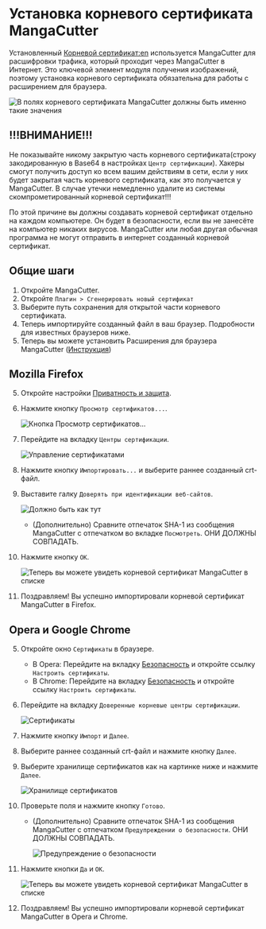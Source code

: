 # Установка корневого сертификата MangaCutter

Установленный [Корневой сертификат:en](https://en.wikipedia.org/wiki/Root_certificate) используется MangaCutter для
расшифровки трафика, который проходит через MangaCutter в Интернет. Это ключевой элемент модуля получения изображений,
поэтому установка корневого сертификата обязательна для работы с расширением для браузера.

![В полях корневого сертификата MangaCutter должны быть именно такие значения](../img/root-ca-x509-extensions.png)

## !!!ВНИМАНИЕ!!!

Не показывайте никому закрытую часть корневого сертификата(строку закодированную в Base64 в
настройках `Центр сертификации`). Хакеры смогут получить доступ ко всем вашим действиям в сети, если у них будет
закрытая часть корневого сертификата, как это получается у MangaCutter. В случае утечки немедленно удалите из системы
скомпрометированный корневой сертификат!!!

По этой причине вы должны создавать корневой сертификат отдельно на каждом компьютере. Он будет в безопасности, если вы
не занесёте на компьютер никаких вирусов. MangaCutter или любая другая обычная программа не могут отправить в интернет
созданный корневой сертификат.

## Общие шаги

1. Откройте MangaCutter.
2. Откройте `Плагин > Сгенерировать новый сертификат`
3. Выберите путь сохранения для открытой части корневого сертификата.
4. Теперь импортируйте созданный файл в ваш браузер. Подробности для известных браузеров ниже.
5. Теперь вы можете установить Расширения для браузера MangaCutter ([Инструкция](how-to-install-extension.md))

## Mozilla Firefox

5. Откройте настройки [Приватность и защита](about:preferences#privacy).
6. Нажмите кнопку `Просмотр сертификатов...`.

   ![Кнопка `Просмотр сертификатов...`](../img/firefox-ca-install-view-cert.png)
7. Перейдите на вкладку `Центры сертификации`.

   ![Управление сертификатами](../img/firefox-ca-install-cert-manager.png)
8. Нажмите кнопку `Импортировать...` и выберите раннее созданный crt-файл.
9. Выставите галку `Доверять при идентификации веб-сайтов`.

   ![Должно быть как тут](../img/firefox-ca-install-checkbox.png)
    + (Дополнительно) Сравните отпечаток SHA-1 из сообщения MangaCutter с отпечатком во вкладке `Посмотреть`. ОНИ ДОЛЖНЫ
      СОВПАДАТЬ.
10. Нажмите кнопку `OK`.

    ![Теперь вы можете увидеть корневой сертификат MangaCutter в списке](../img/firefox-ca-install-result.png)
11. Поздравляем! Вы успешно импортировали корневой сертификат MangaCutter в Firefox.

## Opera и Google Chrome

5. Откройте окно `Сертификаты` в браузере.
    + В Opera: Перейдите на вкладку [Безопасность](opera://settings/security) и откройте ссылку `Настроить сертификаты`.
    + В Chrome: Перейдите на вкладку [Безопасность](chrome://settings/security) и откройте
      ссылку `Настроить сертификаты`.
6. Перейдите на вкладку `Доверенные корневые центры сертификации`.

   ![Сертификаты](../img/opera-chrome-ca-install-cert-manager.png)
7. Нажмите кнопку `Импорт` и `Далее`.
8. Выберите раннее созданный crt-файл и нажмите кнопку `Далее`.
9. Выберите хранилище сертификатов как на картинке ниже и нажмите `Далее`.

   ![Хранилище сертификатов](../img/opera-chrome-ca-install-cert-location.png)
10. Проверьте поля и нажмите кнопку `Готово`.
    + (Дополнительно) Сравните отпечаток SHA-1 из сообщения MangaCutter с отпечатком `Предупреждении о безопасности`.
      ОНИ ДОЛЖНЫ СОВПАДАТЬ.

      ![Предупреждение о безопасности](../img/opera-chrome-ca-install-warning.png)
11. Нажмите кнопки `Да` и `OK`.

    ![Теперь вы можете увидеть корневой сертификат MangaCutter в списке](../img/opera-chrome-ca-install-result.png)
12. Поздравляем! Вы успешно импортировали корневой сертификат MangaCutter в Opera и Chrome.